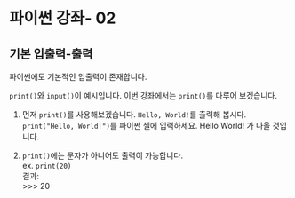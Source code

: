 # 파이썬 강좌- 02
## 기본 입출력-출력

파이썬에도 기본적인 입출력이 존재합니다.

`print()`와 `input()`이 예시입니다. 이번 강좌에서는 `print()`를 다루어 보겠습니다.

1. 먼저 `print()`를 사용해보겠습니다. `Hello, World!`를 출력해 봅시다.
`print("Hello, World!")`를 파이썬 셸에 입력하세요. Hello World! 가 나올 것입니다.

2. `print()`에는 문자가 아니어도 출력이 가능합니다.\
ex. `print(20)`\
결과:\
\>\>\> 20
